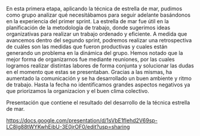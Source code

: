 
En esta primera etapa, aplicando la técnica de estrella de mar, pudimos como grupo analizar qué necesitábamos para seguir adelante basándonos en la experiencia del primer sprint.
La estrella de mar fue útil en la planificación de la metodología de trabajo, donde sugerimos ideas organizativas para realizar un trabajo ordenado y eficiente. A medida que avancemos dentro del segundo sprint, podremos realizar una retrospectiva de cuáles son las medidas que fueron productivas y cuales están generando un problema en la dinámica del grupo.
Hemos notado que la mejor forma de organizarnos fue mediante reuniones, por las cuales logramos realizar distintas labores de forma conjunta y solucionar las dudas en el momento que estas se presentaban. Gracias a las mismas, ha aumentado la comunicación y se ha desarrollado un buen  ambiente y ritmo de trabajo. Hasta la fecha no identificamos grandes aspectos negativos ya que priorizamos la organizacion y el buen clima colectivo.


Presentación que contiene el resultado del desarrollo de la técnica estrella de mar.

https://docs.google.com/presentation/d/1sVbE1fIehd2V69sp-LC8Ig88tWYKwhEibU-3E0jrOF0/edit?usp=sharing